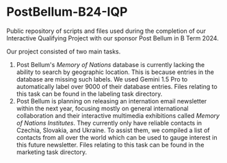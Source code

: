 # PostBellum-B24-IQP
Public repository of scripts and files used during the completion of our Interactive Qualifying Project with our sponsor Post Bellum in B Term 2024.

Our project consisted of two main tasks.

1. Post Bellum's _Memory of Nations_ database is currently lacking the ability to search by geographic location. This is because entries in the database are missing such labels. We used Gemini 1.5 Pro to automatically label over 9000 of their database entries. Files relating to this task can be found in the labeling task directory.
3. Post Bellum is planning on releasing an internation email newsletter within the next year, focusing mostly on general international collaboration and their interactive multimedia exhibitions called _Memory of Nations Institutes_. They currently only have reliable contacts in Czechia, Slovakia, and Ukraine. To assist them, we compiled a list of contacts from all over the world which can be used to gauge interest in this future newsletter. Files relating to this task can be found in the marketing task directory.
